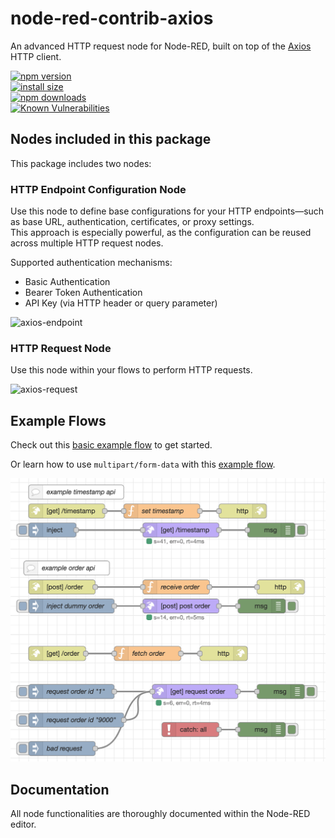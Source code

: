 # node-red-contrib-axios

An advanced HTTP request node for Node-RED, built on top of the [Axios](https://www.npmjs.com/package/axios) HTTP client.

[![npm version](https://img.shields.io/npm/v/node-red-contrib-axios.svg?style=flat-square)](https://www.npmjs.org/package/node-red-contrib-axios)  
[![install size](https://img.shields.io/badge/dynamic/json?url=https://packagephobia.com/v2/api.json?p=node-red-contrib-axios&query=$.install.pretty&label=install%20size&style=flat-square)](https://packagephobia.now.sh/result?p=node-red-contrib-axios)  
[![npm downloads](https://img.shields.io/npm/dm/node-red-contrib-axios.svg?style=flat-square)](https://npm-stat.com/charts.html?package=node-red-contrib-axios)  
[![Known Vulnerabilities](https://snyk.io/test/npm/node-red-contrib-axios/badge.svg)](https://snyk.io/test/npm/node-red-contrib-axios)

## Nodes included in this package

This package includes two nodes:

### HTTP Endpoint Configuration Node

Use this node to define base configurations for your HTTP endpoints—such as base URL, authentication, certificates, or proxy settings.  
This approach is especially powerful, as the configuration can be reused across multiple HTTP request nodes.

Supported authentication mechanisms:

- Basic Authentication  
- Bearer Token Authentication  
- API Key (via HTTP header or query parameter)

![axios-endpoint](https://raw.githubusercontent.com/csteinba/node-red-contrib-axios/master/examples/axios-endpoint.png)

### HTTP Request Node

Use this node within your flows to perform HTTP requests.

![axios-request](https://raw.githubusercontent.com/steineey/node-red-contrib-axios/master/examples/axios-request.png)

## Example Flows

Check out this [basic example flow](https://github.com/csteinba/node-red-contrib-axios/blob/master/examples/basics.json) to get started.

Or learn how to use `multipart/form-data` with this [example flow](https://github.com/csteinba/node-red-contrib-axios/blob/master/examples/form-data.json).

![axios-flow](https://raw.githubusercontent.com/csteinba/node-red-contrib-axios/master/examples/axios-flow.png)

## Documentation

All node functionalities are thoroughly documented within the Node-RED editor.
